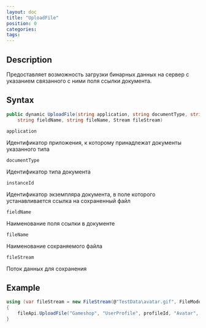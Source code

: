 ```yaml
---
layout: doc
title: "UploadFile"
position: 0 
categories: 
tags:
---
```


## Description
Предоставляет возможность загрузки бинарных данных на сервер с указанием связанного с ними
поля ссылки документа.

## Syntax
```csharp
public dynamic UploadFile(string application, string documentType, string instanceId, 
	string fieldName, string fileName, Stream fileStream)
```

`application`

Идентификатор приложения, к которому принадлежат документы указанного типа

`documentType`

Идентификатор типа документа

`instanceId`

Идентификатор экземпляра документа, в поле которого устанавливается ссылка на сохраненный файл

`fieldName`

Наименование поля ссылки в документе

`fileName`

Наименование сохраняемого файла

`fileStream`

Поток данных для сохранения

## Example

```csharp
using (var fileStream = new FileStream(@"TestData\avatar.gif", FileMode.Open))
{
	fileApi.UploadFile("Gameshop", "UserProfile", profileId, "Avatar", "avatar.gif", fileStream);
}
```